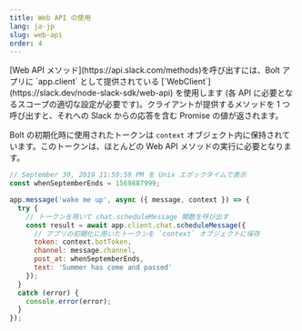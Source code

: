```yaml
---
title: Web API の使用
lang: ja-jp
slug: web-api
order: 4
---
```


<div class="section-content">
[Web API メソッド](https://api.slack.com/methods)を呼び出すには、Bolt アプリに `app.client` として提供されている [`WebClient`](https://slack.dev/node-slack-sdk/web-api) を使用します (各 API に必要となるスコープの適切な設定が必要です)。クライアントが提供するメソッドを 1 つ呼び出すと、それへの Slack からの応答を含む Promise の値が返されます。

Bolt の初期化時に使用されたトークンは `context` オブジェクト内に保持されています。このトークンは、ほとんどの Web API メソッドの実行に必要となります。
</div>

```javascript
// September 30, 2019 11:59:59 PM を Unix エポックタイムで表示
const whenSeptemberEnds = 1569887999;

app.message('wake me up', async ({ message, context }) => {
  try {
    // トークンを用いて chat.scheduleMessage 関数を呼び出す
    const result = await app.client.chat.scheduleMessage({
      // アプリの初期化に用いたトークンを `context` オブジェクトに保存
      token: context.botToken,
      channel: message.channel,
      post_at: whenSeptemberEnds,
      text: 'Summer has come and passed'
    });
  }
  catch (error) {
    console.error(error);
  }
});
```
